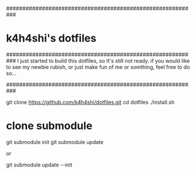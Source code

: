 ###########################################################
# k4h4shi's dotfiles
###########################################################
I just started to build this dotfiles, so It's still not ready.
if you would like to see my newbie rubish, or just make fun of 
me or somthing, feel free to do so...



###########################################################

git clone https://github.com/k4h4shi/dotfiles.git
cd dotfiles
./install.sh


# clone submodule 
git submodule init
git submodule update

or

git submodule update --init


